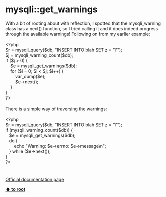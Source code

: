 # mysqli::get_warnings




<div class="phpcode"><span class="html">
With a bit of rooting about with reflection, I spotted that the mysqli_warning class has a next() function, so I tried calling it and it does indeed progress through the available warnings! Following on from my earlier example:
<br>
<br><span class="default">&lt;?php
<br>$r </span><span class="keyword">= </span><span class="default">mysqli_query</span><span class="keyword">(</span><span class="default">$db</span><span class="keyword">, </span><span class="string">&quot;INSERT INTO blah SET z = &apos;1&apos;&quot;</span><span class="keyword">);
<br></span><span class="default">$j </span><span class="keyword">= </span><span class="default">mysqli_warning_count</span><span class="keyword">(</span><span class="default">$db</span><span class="keyword">);
<br>if (</span><span class="default">$j </span><span class="keyword">&gt; </span><span class="default">0</span><span class="keyword">) {
<br>&#xA0; &#xA0; </span><span class="default">$e </span><span class="keyword">= </span><span class="default">mysqli_get_warnings</span><span class="keyword">(</span><span class="default">$db</span><span class="keyword">);
<br>&#xA0; &#xA0; for (</span><span class="default">$i </span><span class="keyword">= </span><span class="default">0</span><span class="keyword">; </span><span class="default">$i </span><span class="keyword">&lt; </span><span class="default">$j</span><span class="keyword">; </span><span class="default">$i</span><span class="keyword">++) {
<br>&#xA0; &#xA0; &#xA0; &#xA0; </span><span class="default">var_dump</span><span class="keyword">(</span><span class="default">$e</span><span class="keyword">);
<br>&#xA0; &#xA0; &#xA0; &#xA0; </span><span class="default">$e</span><span class="keyword">-&gt;</span><span class="default">next</span><span class="keyword">();
<br>&#xA0; &#xA0; }
<br>}
<br></span><span class="default">?&gt;
<br></span>
<br>There is a simple way of traversing the warnings:
<br>
<br><span class="default">&lt;?php
<br>$r </span><span class="keyword">= </span><span class="default">mysqli_query</span><span class="keyword">(</span><span class="default">$db</span><span class="keyword">, </span><span class="string">&quot;INSERT INTO blah SET z = &apos;1&apos;&quot;</span><span class="keyword">);
<br>if (</span><span class="default">mysqli_warning_count</span><span class="keyword">(</span><span class="default">$db</span><span class="keyword">)) {
<br>&#xA0;&#xA0; </span><span class="default">$e </span><span class="keyword">= </span><span class="default">mysqli_get_warnings</span><span class="keyword">(</span><span class="default">$db</span><span class="keyword">);
<br>&#xA0;&#xA0; do {
<br>&#xA0; &#xA0; &#xA0;&#xA0; echo </span><span class="string">&quot;Warning: </span><span class="default">$e</span><span class="keyword">-&gt;</span><span class="default">errno</span><span class="string">: </span><span class="default">$e</span><span class="keyword">-&gt;</span><span class="default">message</span><span class="string">\n&quot;</span><span class="keyword">;
<br>&#xA0;&#xA0; } while (</span><span class="default">$e</span><span class="keyword">-&gt;</span><span class="default">next</span><span class="keyword">());
<br>}
<br></span><span class="default">?&gt;</span>
</span>
</div>
  

#

[Official documentation page](https://www.php.net/manual/en/mysqli.get-warnings.php)

**[⬆ to root](/)**